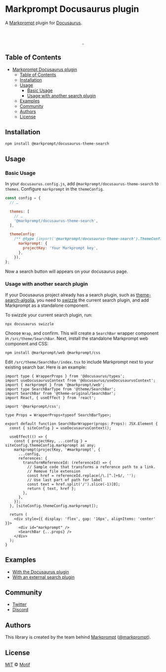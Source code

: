 # Markprompt Docusaurus plugin

A [Markprompt](https://markprompt.com) plugin for [Docusaurus](https://docusaurus.io).

<br />
<p align="center">
  <a aria-label="NPM version" href="https://www.npmjs.com/package/@markprompt/docusaurus-theme-search">
    <img alt="" src="https://badgen.net/npm/v/@markprompt/docusaurus-theme-search">
  </a>
  <a aria-label="License" href="https://github.com/motifland/markprompt-js/blob/main/packages/docusaurus-theme-search/LICENSE">
    <img alt="" src="https://badgen.net/npm/license/@markprompt/docusaurus-theme-search">
  </a>
</p>

## Table of Contents

- [Markprompt Docusaurus plugin](#markprompt-docusaurus-plugin)
  - [Table of Contents](#table-of-contents)
  - [Installation](#installation)
  - [Usage](#usage)
    - [Basic Usage](#basic-usage)
    - [Usage with another search plugin](#usage-with-another-search-plugin)
  - [Examples](#examples)
  - [Community](#community)
  - [Authors](#authors)
  - [License](#license)

## Installation

```sh
npm install @markprompt/docusaurus-theme-search
```

## Usage

### Basic Usage

In your `docusaurus.config.js`, add `@markprompt/docusaurus-theme-search` to `themes`. Configure `markprompt` in the `themeConfig`.

```js
const config = {
  // …

  themes: [
    // …
    '@markprompt/docusaurus-theme-search',
  ],

  themeConfig:
    /** @type {import('@markprompt/docusaurus-theme-search').ThemeConfig} */ ({
      markprompt: {
        projectKey: 'Your Markprompt key',
      },
    }),
};
```

Now a search button will appears on your docusaurus page.

### Usage with another search plugin

If your Docusaurus project already has a search plugin, such as [theme-search-algolia](https://docusaurus.io/docs/api/themes/@docusaurus/theme-search-algolia), you need to [swizzle](https://docusaurus.io/docs/swizzling) the current search plugin, and add Markprompt as a standalone component.

To swizzle your current search plugin, run:

```
npx docusaurus swizzle
```

Choose `Wrap`, and confirm. This will create a `SearchBar` wrapper component in `/src/theme/SearchBar`. Next, install the standalone Markprompt web component and CSS:

```
npm install @markprompt/web @markprompt/css
```

Edit `/src/theme/SearchBar/index.tsx` to include Markprompt next to your existing search bar. Here is an example:

```tsx
import type { WrapperProps } from '@docusaurus/types';
import useDocusaurusContext from '@docusaurus/useDocusaurusContext';
import { markprompt } from '@markprompt/web';
import type SearchBarType from '@theme/SearchBar';
import SearchBar from '@theme-original/SearchBar';
import React, { useEffect } from 'react';

import '@markprompt/css';

type Props = WrapperProps<typeof SearchBarType>;

export default function SearchBarWrapper(props: Props): JSX.Element {
  const { siteConfig } = useDocusaurusContext();

  useEffect(() => {
    const { projectKey, ...config } = siteConfig.themeConfig.markprompt as any;
    markprompt(projectKey, '#markprompt', {
      ...config,
      references: {
        transformReferenceId: (referenceId) => {
          // Sample code that transforms a reference path to a link.
          // Remove file extension
          const href = referenceId.replace(/\.[^.]+$/, '');
          // Use last part of path for label
          const text = href.split('/').slice(-1)[0];
          return { text, href };
        },
      },
    });
  }, [siteConfig.themeConfig.markprompt]);

  return (
    <div style={{ display: 'flex', gap: '16px', alignItems: 'center' }}>
      <div id="markprompt" />
      <SearchBar {...props} />
    </div>
  );
}
```

## Examples

- [With the Docusaurus plugin](https://github.com/motifland/markprompt-js/tree/main/examples/with-docusaurus)
- [With an external search plugin](https://github.com/motifland/markprompt-js/tree/main/examples/with-docusaurus-swizzled)

## Community

- [Twitter](https://twitter.com/markprompt)
- [Discord](https://discord.gg/MBMh4apz6X)

## Authors

This library is created by the team behind [Markprompt](https://markprompt.com)
([@markprompt](https://twitter.com/markprompt)).

## License

[MIT](./LICENSE) © [Motif](https://motif.land)
